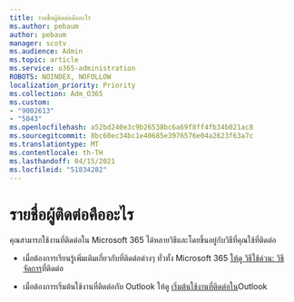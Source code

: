 ```yaml
---
title: รายชื่อผู้ติดต่อคืออะไร
ms.author: pebaum
author: pebaum
manager: scotv
ms.audience: Admin
ms.topic: article
ms.service: o365-administration
ROBOTS: NOINDEX, NOFOLLOW
localization_priority: Priority
ms.collection: Adm_O365
ms.custom:
- "9002613"
- "5043"
ms.openlocfilehash: a52bd240e3c9b26538bc6a69f8ff4fb34b021ac8
ms.sourcegitcommit: 8bc60ec34bc1e40685e3976576e04a2623f63a7c
ms.translationtype: MT
ms.contentlocale: th-TH
ms.lasthandoff: 04/15/2021
ms.locfileid: "51834282"
---
```

# <a name="what-are-contacts"></a>รายชื่อผู้ติดต่อคืออะไร

คุณสามารถใช้งานที่ติดต่อใน Microsoft 365 ได้หลายวิธีและโดยขึ้นอยู่กับวิธีที่คุณใช้ที่ติดต่อ

- เมื่อต้องการเรียนรู้เพิ่มเติมเกี่ยวกับที่ติดต่อต่างๆ ทั่วทั้ง Microsoft 365 [ให้ดู วิธีใช้ด่วน: วิธีจัดการ](https://docs.microsoft.com/microsoft-365/admin/misc/ways-to-manage-contacts?view=o365-worldwide)ที่ติดต่อ

- เมื่อต้องการเริ่มต้นใช้งานที่ติดต่อกับ Outlook ให้ดู [เริ่มต้นใช้งานที่ติดต่อใน](https://support.office.com/article/using-contacts-people-in-outlook-on-the-web-1e3438c7-26b2-420c-87de-3cea9d31b5cb?WT.mc_id=365AdminCSH&ui=en-US&rs=en-US&ad=US)Outlook
